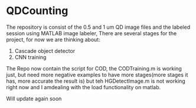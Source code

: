 # QDCounting
The repository is consist of the 0.5 and 1 um QD image files and the labeled session using MATLAB image labeler, 
There are several stages for the project, for now we are thinking about:
1. Cascade object detector
2. CNN training

The Repo now contain the script for COD, the CODTraining.m is working just, but need more negative examples to have more stages(more stages it has, more accurate the result is)
but teh HGDetectImage.m is not working right now and I amdealing with the load functionality on matlab.

Will update again soon
